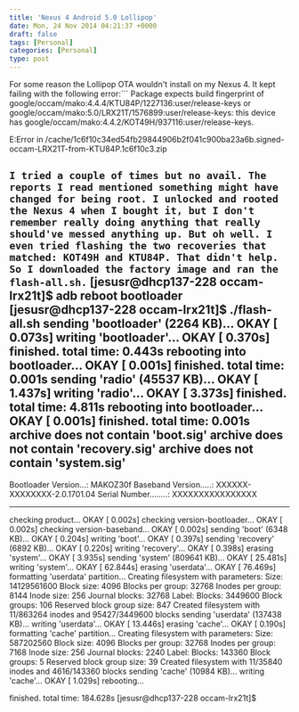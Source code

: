 ```yaml
---
title: 'Nexus 4 Android 5.0 Lollipop'
date: Mon, 24 Nov 2014 04:21:37 +0000
draft: false
tags: [Personal]
categories: [Personal]
type: post
---
```


For some reason the Lollipop OTA wouldn't install on my Nexus 4. It kept failing with the following error:```
Package expects build fingerprint of
google/occam/mako:4.4.4/KTU84P/1227136:user/release-keys or
google/occam/mako:5.0/LRX21T/1576899:user/release-keys: this device has
google/occam/mako:4.4.2/KOT49H/937116:user/release-keys.

E:Error in
/cache/1c6f10c34ed54fb29844906b2f041c900ba23a6b.signed-occam-LRX21T-from-KTU84P.1c6f10c3.zip

```I tried a couple of times but no avail. The reports I read mentioned something might have changed for being root. I unlocked and rooted the Nexus 4 when I bought it, but I don't remember really doing anything that really should've messed anything up. But oh well. I even tried flashing the two recoveries that matched: KOT49H and KTU84P. That didn't help. So I downloaded the factory image and ran the flash-all.sh.```
\[jesusr@dhcp137-228 occam-lrx21t\]$ adb reboot bootloader
\[jesusr@dhcp137-228 occam-lrx21t\]$ ./flash-all.sh 
sending 'bootloader' (2264 KB)...
OKAY \[  0.073s\]
writing 'bootloader'...
OKAY \[  0.370s\]
finished. total time: 0.443s
rebooting into bootloader...
OKAY \[  0.001s\]
finished. total time: 0.001s
sending 'radio' (45537 KB)...
OKAY \[  1.437s\]
writing 'radio'...
OKAY \[  3.373s\]
finished. total time: 4.811s
rebooting into bootloader...
OKAY \[  0.001s\]
finished. total time: 0.001s
archive does not contain 'boot.sig'
archive does not contain 'recovery.sig'
archive does not contain 'system.sig'
--------------------------------------------
Bootloader Version...: MAKOZ30f
Baseband Version.....: XXXXXX-XXXXXXXX-2.0.1701.04
Serial Number........: XXXXXXXXXXXXXXXX
                       
--------------------------------------------
checking product...
OKAY \[  0.002s\]
checking version-bootloader...
OKAY \[  0.002s\]
checking version-baseband...
OKAY \[  0.002s\]
sending 'boot' (6348 KB)...
OKAY \[  0.204s\]
writing 'boot'...
OKAY \[  0.397s\]
sending 'recovery' (6892 KB)...
OKAY \[  0.220s\]
writing 'recovery'...
OKAY \[  0.398s\]
erasing 'system'...
OKAY \[  3.935s\]
sending 'system' (809641 KB)...
OKAY \[ 25.481s\]
writing 'system'...
OKAY \[ 62.844s\]
erasing 'userdata'...
OKAY \[ 76.469s\]
formatting 'userdata' partition...
Creating filesystem with parameters:
    Size: 14129561600
    Block size: 4096
    Blocks per group: 32768
    Inodes per group: 8144
    Inode size: 256
    Journal blocks: 32768
    Label: 
    Blocks: 3449600
    Block groups: 106
    Reserved block group size: 847
Created filesystem with 11/863264 inodes and 95427/3449600 blocks
sending 'userdata' (137438 KB)...
writing 'userdata'...
OKAY \[ 13.446s\]
erasing 'cache'...
OKAY \[  0.190s\]
formatting 'cache' partition...
Creating filesystem with parameters:
    Size: 587202560
    Block size: 4096
    Blocks per group: 32768
    Inodes per group: 7168
    Inode size: 256
    Journal blocks: 2240
    Label: 
    Blocks: 143360
    Block groups: 5
    Reserved block group size: 39
Created filesystem with 11/35840 inodes and 4616/143360 blocks
sending 'cache' (10984 KB)...
writing 'cache'...
OKAY \[  1.029s\]
rebooting...

finished. total time: 184.628s
\[jesusr@dhcp137-228 occam-lrx21t\]$ 

```Phone has rebooted and re-downloading apps from Google. Next I'll restore my Helium backup hopefully that worked :)